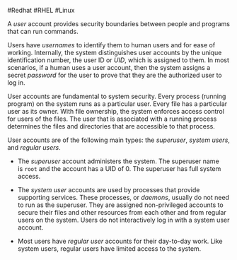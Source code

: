 #Redhat #RHEL #Linux

A _user_ account provides security boundaries between people and programs that can run commands.

Users have _usernames_ to identify them to human users and for ease of working. Internally, the system distinguishes user accounts by the unique identification number, the user ID or _UID_, which is assigned to them. In most scenarios, if a human uses a user account, then the system assigns a secret _password_ for the user to prove that they are the authorized user to log in.

User accounts are fundamental to system security. Every process (running program) on the system runs as a particular user. Every file has a particular user as its owner. With file ownership, the system enforces access control for users of the files. The user that is associated with a running process determines the files and directories that are accessible to that process.

User accounts are of the following main types: the _superuser_, _system users_, and _regular users_.

- The _superuser_ account administers the system. The superuser name is `root` and the account has a UID of 0. The superuser has full system access.
    
- The _system user_ accounts are used by processes that provide supporting services. These processes, or _daemons_, usually do not need to run as the superuser. They are assigned non-privileged accounts to secure their files and other resources from each other and from regular users on the system. Users do not interactively log in with a system user account.
    
- Most users have _regular user_ accounts for their day-to-day work. Like system users, regular users have limited access to the system.
